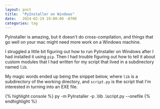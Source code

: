 ```yaml
---
layout: post
title:  "PyInstaller on Windows"
date:   2024-02-19 19:00:00 -0700
categories: tag
---
```


PyInstaller is amazing, but it doesn't do cross-compilation, and things that
go well on your mac might need more work on a Windows machine.

I struggled a little bit figuring out how to run PyInstaller on Windows after I
had installed it using `pip`. Then I had trouble figuring out how to tell it
about custom modules that I had written for my script that lived in a
subdirectory named `lib`.

My magic words ended up being the snippet below, where `lib` is a subdirectory
of the working directory, and `script.py` is the script that I'm interested in
turning into an EXE file.

{% highlight console %}
py -m PyInstaller -p .\lib .\script.py --onefile
{% endhighlight %}

